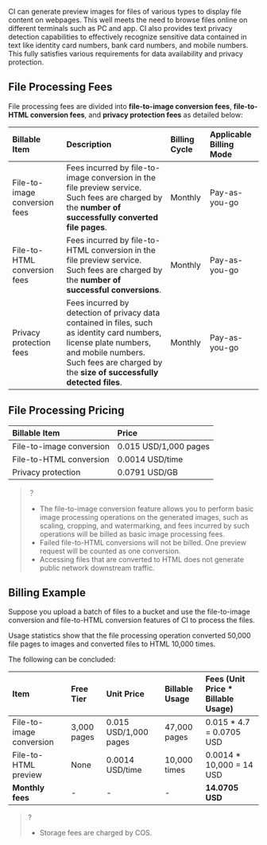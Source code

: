 CI can generate preview images for files of various types to display file content on webpages. This well meets the need to browse files online on different terminals such as PC and app. CI also provides text privacy detection capabilities to effectively recognize sensitive data contained in text like identity card numbers, bank card numbers, and mobile numbers. This fully satisfies various requirements for data availability and privacy protection.



## File Processing Fees

File processing fees are divided into **file-to-image conversion fees**, **file-to-HTML conversion fees**, and **privacy protection fees** as detailed below:

| Billable Item               | Description                                                   | Billing Cycle | Applicable Billing Mode                                         |
| :--------------- | :----------------------------------------------------------- | :------- | :------------- |
| File-to-image conversion fees   | Fees incurred by file-to-image conversion in the file preview service. Such fees are charged by the **number of successfully converted file pages**.  | Monthly | Pay-as-you-go |
| File-to-HTML conversion fees   | Fees incurred by file-to-HTML conversion in the file preview service. Such fees are charged by the **number of successful conversions**.  | Monthly | Pay-as-you-go |
| Privacy protection fees | Fees incurred by detection of privacy data contained in files, such as identity card numbers, license plate numbers, and mobile numbers. Such fees are charged by the **size of successfully detected files**. | Monthly | Pay-as-you-go                             |

## File Processing Pricing

| Billable Item | Price |
| :----------- | :------------- |
| File-to-image conversion | 0.015 USD/1,000 pages |
| File-to-HTML conversion | 0.0014 USD/time |
| Privacy protection | 0.0791 USD/GB |

>？
>
> - The file-to-image conversion feature allows you to perform basic image processing operations on the generated images, such as scaling, cropping, and watermarking, and fees incurred by such operations will be billed as basic image processing fees.
>- Failed file-to-HTML conversions will not be billed. One preview request will be counted as one conversion.
> - Accessing files that are converted to HTML does not generate public network downstream traffic.

## Billing Example

Suppose you upload a batch of files to a bucket and use the file-to-image conversion and file-to-HTML conversion features of CI to process the files.

Usage statistics show that the file processing operation converted 50,000 file pages to images and converted files to HTML 10,000 times.

The following can be concluded:

| Item | Free Tier | Unit Price | Billable Usage | Fees (Unit Price * Billable Usage) |
| :------------- | :------- | :------------- | :------- | :--------------------- |
| File-to-image conversion     | 3,000 pages   | 0.015 USD/1,000 pages | 47,000 pages | 0.015 * 4.7 = 0.0705 USD   |
| File-to-HTML preview | None       | 0.0014 USD/time  | 10,000 times | 0.0014 * 10,000 = 14 USD |
| **Monthly fees**     | -        | -              | -        | **14.0705 USD**          |

>?
>
> - Storage fees are charged by COS.